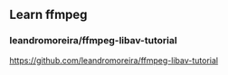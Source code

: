 ## Learn ffmpeg  

### leandromoreira/ffmpeg-libav-tutorial  
https://github.com/leandromoreira/ffmpeg-libav-tutorial
